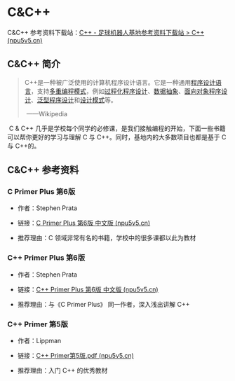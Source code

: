 # C&C++

C&C++ 参考资料下载站：[C++ - 足球机器人基地参考资料下载站 > C++ (npu5v5.cn)](https://files.npu5v5.cn/C%2B%2B/)

## C&C++ 简介

>  C++是一种被广泛使用的计算机程序设计语言。它是一种通用[程序设计语言](https://zh.wikipedia.org/wiki/程式設計語言)，支持[多重编程模式](https://zh.wikipedia.org/wiki/多重编程范式)，例如[过程化程序设计](https://zh.wikipedia.org/wiki/过程式编程)、[数据抽象](https://zh.wikipedia.org/wiki/抽象化_(計算機科學))、[面向对象程序设计](https://zh.wikipedia.org/wiki/物件導向程式設計)、[泛型程序设计](https://zh.wikipedia.org/wiki/泛型程式設計)和[设计模式](https://zh.wikipedia.org/wiki/设计模式_(计算机))等。	
>
> ​																																							——Wikipedia

​	C & C++ 几乎是学校每个同学的必修课，是我们接触编程的开始，下面一些书籍可以帮你更好的学习与理解 C 与 C++。同时，基地内的大多数项目也都是基于 C 与 C++的。

## C&C++ 参考资料

### C Primer Plus 第6版

+ 作者：Stephen Prata
+ 链接：[C Primer Plus 第6版 中文版 (npu5v5.cn)](https://files.npu5v5.cn/C%2B%2B/C%20Primer%20Plus%20%E7%AC%AC6%E7%89%88%20%E4%B8%AD%E6%96%87%E7%89%88.pdf)

+ 推荐理由：C 领域非常有名的书籍，学校中的很多课都以此为教材

### C++ Primer Plus 第6版

+ 作者：Stephen Prata
+ 链接：[C++ Primer Plus 第6版 中文版 (npu5v5.cn)](https://files.npu5v5.cn/C%2B%2B/C%2B%2B%20Primer%20Plus%20%20%E7%AC%AC6%E7%89%88%20%20%E4%B8%AD%E6%96%87%E7%89%88.pdf)

+ 推荐理由：与《C Primer Plus》 同一作者，深入浅出讲解 C++

### C++ Primer 第5版

+ 作者：Lippman 
+ 链接：[C++ Primer第5版.pdf (npu5v5.cn)](https://files.npu5v5.cn/C%2B%2B/C%2B%2B%20Primer%E7%AC%AC5%E7%89%88.pdf)

+ 推荐理由：入门 C++ 的优秀教材
